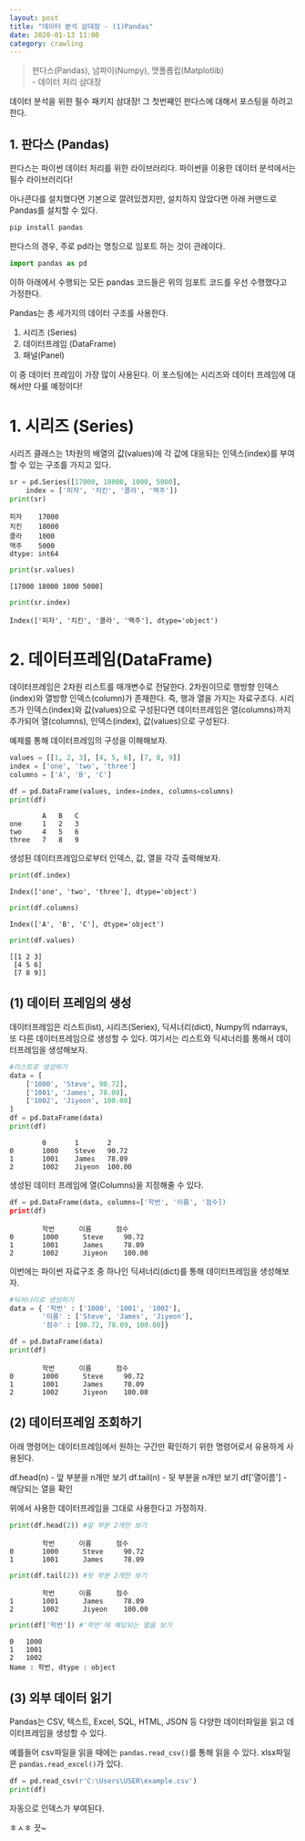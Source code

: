 ```yaml
---
layout: post
title: "데이터 분석 삼대장 - (1)Pandas"
date: 2020-01-13 11:00
category: crawling
---
```


> 판다스(Pandas), 넘파이(Numpy), 맷폴롭립(Matplotlib)  
> \- 데이터 처리 삼대장

데이터 분석을 위한 필수 패키지 삼대장! 그 첫번째인 판다스에 대해서 포스팅을 하려고 한다.

## 1\. 판다스 (Pandas)

판다스는 파이썬 데이터 처리를 위한 라이브러리다. 파이썬을 이용한 데이터 분석에서는 필수 라이브러리다!

아나콘다를 설치했다면 기본으로 깔려있겠지만, 설치하지 않았다면 아래 커맨드로 Pandas를 설치할 수 있다.

```python
pip install pandas
```

판다스의 경우, 주로 pd라는 명칭으로 임포트 하는 것이 관례이다.

```python
import pandas as pd
```

이하 아래에서 수행되는 모든 pandas 코드들은 위의 임포트 코드를 우선 수행했다고 가정한다.

Pandas는 총 세가지의 데이터 구조를 사용한다.

1.  시리즈 (Series)
2.  데이터프레임 (DataFrame)
3.  패널(Panel)

이 중 데이터 프레임이 가장 많이 사용된다. 이 포스팅에는 시리즈와 데이터 프레임에 대해서만 다룰 예정이다!

# 1\. 시리즈 (Series)

시리즈 클래스는 1차원의 배열의 값(values)에 각 값에 대응되는 인덱스(index)를 부여할 수 있는 구조를 가지고 있다.

```python
sr = pd.Series([17000, 18000, 1000, 5000],
    index = ['피자', '치킨', '콜라', '맥주'])
print(sr)
```

```
피자    17000
치킨    18000
콜라    1000
맥주    5000
dtype: int64
```

```python
print(sr.values)
```

```
[17000 18000 1000 5000]
```

```python
print(sr.index)
```

```
Index(['피자', '치킨', '콜라', '맥주'], dtype='object')
```


# 2. 데이터프레임(DataFrame)
데이터프레임은 2차원 리스트를 매개변수로 전달한다. 2차원이므로 행방향 인덱스(index)와 열방향 인덱스(column)가 존재한다. 즉, 행과 열을 가지는 자료구조다. 시리즈가 인덱스(index)와 값(values)으로 구성된다면 데이터프레임은 열(columns)까지 추가되어 열(columns), 인덱스(index), 값(values)으로 구성된다.

예제를 통해 데이터프레임의 구성을 이해해보자.

```python
values = [[1, 2, 3], [4, 5, 6], [7, 8, 9]]
index = ['one', 'two', 'three']
columns = ['A', 'B', 'C']

df = pd.DataFrame(values, index=index, columns=columns)
print(df)
```

```
		A	B	C
one		1	2	3
two		4	5	6
three	7	8	9
```
생성된 데이터프레임으로부터 인덱스, 값, 열을 각각 출력해보자.

```python
print(df.index)
```

```
Index(['one', 'two', 'three'], dtype='object')
```

```python
print(df.columns)
```

```
Index(['A', 'B', 'C'], dtype='object')
```

```python
print(df.values)
```

```
[[1 2 3]
 [4 5 6]
 [7 8 9]]
```

## (1) 데이터 프레임의 생성
데이터프레임은 리스트(list), 시리즈(Seriex), 딕셔너리(dict), Numpy의 ndarrays, 또 다른 데이터프레임으로 생성할 수 있다. 여기서는 리스트와 딕셔너리를 통해서 데이터프레임을 생성해보자.

```python
#리스트로 생성하기
data = [
	['1000', 'Steve', 90.72],
    ['1001', 'James', 78.09],
    ['1002', 'Jiyeon', 100.00]
]
df = pd.DataFrame(data)
print(df)
```

```
		0		1		2
0		1000	Steve	90.72
1		1001	James	78.09
2		1002	Jiyeon	100.00
```

생성된 데이터 프레임에 열(Columns)을 지정해줄 수 있다.
```python
df = pd.DataFrame(data, columns=['학번', '이름', '점수])
print(df)
```

```
		학번		이름		점수
0		1000	  Steve		90.72
1		1001	  James		78.09
2		1002	  Jiyeon	100.00
```

이번에는 파이썬 자료구조 중 하나인 딕셔너리(dict)를 통해 데이터프레임을 생성해보자.

```python
#딕셔너리로 생성하기
data = { '학번' : ['1000', '1001', '1002'],
		'이름' : ['Steve', 'James', 'Jiyeon'],
        '점수' : [90.72, 78.09, 100.00]}

df = pd.DataFrame(data)
print(df)
```

```
		학번		이름		점수
0		1000	  Steve		90.72
1		1001	  James		78.09
2		1002	  Jiyeon	100.00
```

## (2) 데이터프레임 조회하기

아래 명령어는 데이터프레임에서 원하는 구간만 확인하기 위한 명령어로서 유용하게 사용된다.

df.head(n) - 앞 부분을 n개만 보기
df.tail(n) - 뒷 부분을 n개만 보기
df\['열이름'] - 해당되는 열을 확인

위에서 사용한 데이터프레임을 그대로 사용한다고 가정하자.

```python
print(df.head(2)) #앞 부분 2개만 보기
```
```
		학번		이름		점수
0		1000	  Steve		90.72
1		1001	  James		78.09
```

```python
print(df.tail(2)) #뒷 부분 2개만 보기
```
```
		학번		이름		점수
1		1001	  James		78.09
2		1002	  Jiyeon	100.00
```

```python
print(df['학번']) #'학번'에 해당되는 열을 보기
```

```
0	1000
1	1001
2	1002
Name : 학번, dtype : object
```

## (3) 외부 데이터 읽기
Pandas는 CSV, 텍스트, Excel, SQL, HTML, JSON 등 다양한 데이터파일을 읽고 데이터프레임을 생성할 수 있다.

예를들어 csv파일을 읽을 때에는 `pandas.read_csv()`를 통해 읽을 수 있다. xlsx파일은 `pandas.read_excel()`가 있다.

```python
df = pd.read_csv(r'C:\Users\USER\example.csv')
print(df)
```

자동으로 인덱스가 부여된다.

ㅎㅅㅎ 끗~